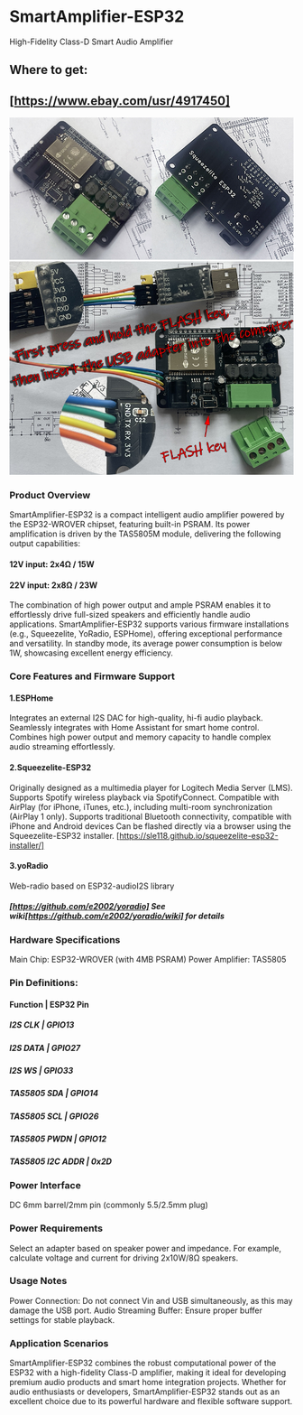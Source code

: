 # SmartAmplifier-ESP32 
 High-Fidelity Class-D Smart Audio Amplifier

## Where to get:
## [https://www.ebay.com/usr/4917450]

![Smart Amplifier ESP32](photos/102.jpg)
![Smart Amplifier ESP32](photos/003-800.jpg)

### Product Overview
 SmartAmplifier-ESP32 is a compact intelligent audio amplifier powered by the ESP32-WROVER chipset, featuring built-in PSRAM. Its power amplification is driven by the TAS5805M module, delivering the following output capabilities:
#### 12V input: 2x4Ω / 15W
#### 22V input: 2x8Ω / 23W
The combination of high power output and ample PSRAM enables it to effortlessly drive full-sized speakers and efficiently handle audio applications. SmartAmplifier-ESP32 supports various firmware installations (e.g., Squeezelite, YoRadio, ESPHome), offering exceptional performance and versatility. In standby mode, its average power consumption is below 1W, showcasing excellent energy efficiency.

### Core Features and Firmware Support
#### 1.ESPHome 
 Integrates an external I2S DAC for high-quality, hi-fi audio playback.
 Seamlessly integrates with Home Assistant for smart home control.
 Combines high power output and memory capacity to handle complex audio streaming effortlessly.
 
#### 2.Squeezelite-ESP32 
 Originally designed as a multimedia player for Logitech Media Server (LMS).
 Supports Spotify wireless playback via SpotifyConnect.
 Compatible with AirPlay (for iPhone, iTunes, etc.), including multi-room synchronization (AirPlay 1 only).
 Supports traditional Bluetooth connectivity, compatible with iPhone and Android devices 
 Can be flashed directly via a browser using the Squeezelite-ESP32 installer.
 [https://sle118.github.io/squeezelite-esp32-installer/]
 
#### 3.yoRadio
 Web-radio based on ESP32-audioI2S library
##### [https://github.com/e2002/yoradio] See wiki[https://github.com/e2002/yoradio/wiki] for details

### Hardware Specifications
 Main Chip: ESP32-WROVER (with 4MB PSRAM)
 Power Amplifier: TAS5805
 
### Pin Definitions:
#### Function	     |     ESP32 Pin
##### I2S CLK     	|     GPIO13
##### I2S DATA	    |     GPIO27
##### I2S WS	      |     GPIO33
##### TAS5805 SDA	 |     GPIO14
##### TAS5805 SCL	 |     GPIO26
##### TAS5805 PWDN	|     GPIO12
##### TAS5805 I2C ADDR | 0x2D

### Power Interface
 DC 6mm barrel/2mm pin (commonly 5.5/2.5mm plug)
### Power Requirements
 Select an adapter based on speaker power and impedance. For example, calculate voltage and current for driving 2x10W/8Ω speakers.

### Usage Notes
 Power Connection: Do not connect Vin and USB simultaneously, as this may damage the USB port.
 Audio Streaming Buffer: Ensure proper buffer settings for stable playback.

### Application Scenarios
 SmartAmplifier-ESP32 combines the robust computational power of the ESP32 with a high-fidelity Class-D amplifier, making it ideal for developing premium audio products and smart home integration projects. Whether for audio enthusiasts or developers, SmartAmplifier-ESP32 stands out as an excellent choice due to its powerful hardware and flexible software support.
